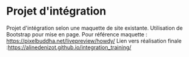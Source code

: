 # Projet d'intégration 
Projet d'intégration selon une maquette de site existante.
Utilisation de Bootstrap pour mise en page.
Pour référence maquette : https://pixelbuddha.net/livepreview/howdy/
Lien vers réalisation finale  :https://alinedenizot.github.io/integration_training/
